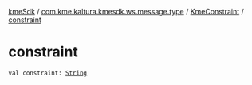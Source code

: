 [kmeSdk](../../index.md) / [com.kme.kaltura.kmesdk.ws.message.type](../index.md) / [KmeConstraint](index.md) / [constraint](./constraint.md)

# constraint

`val constraint: `[`String`](https://kotlinlang.org/api/latest/jvm/stdlib/kotlin/-string/index.html)